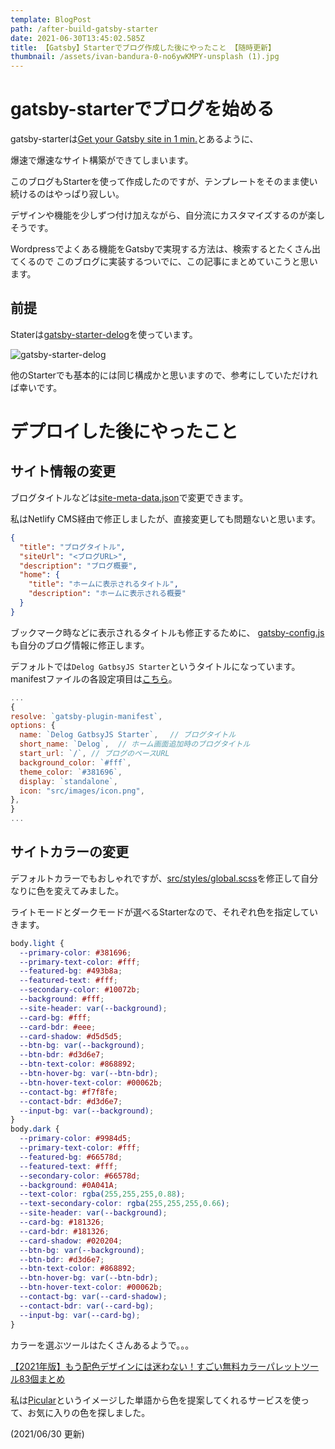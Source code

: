 ```yaml
---
template: BlogPost
path: /after-build-gatsby-starter
date: 2021-06-30T13:45:02.585Z
title: 【Gatsby】Starterでブログ作成した後にやったこと 【随時更新】
thumbnail: /assets/ivan-bandura-0-no6ywKMPY-unsplash (1).jpg
---
```

# gatsby-starterでブログを始める

gatsby-starterは[Get your Gatsby site in 1 min.](https://app.netlify.com/start/deploy?repository=https://github.com/W3Layouts/gatsby-starter-delog)とあるように、

爆速で爆速なサイト構築ができてしまいます。

このブログもStarterを使って作成したのですが、テンプレートをそのまま使い続けるのはやっぱり寂しい。 

デザインや機能を少しずつ付け加えながら、自分流にカスタマイズするのが楽しそうです。

Wordpressでよくある機能をGatsbyで実現する方法は、検索するとたくさん出てくるので
このブログに実装するついでに、この記事にまとめていこうと思います。

## 前提

Staterは[gatsby-starter-delog](https://www.gatsbyjs.com/starters/W3Layouts/gatsby-starter-delog)を使っています。

![gatsby-starter-delog](https://www.gatsbyjs.com/static/45d87c03cb6f0403e77abca7d1e4a60c/5803e/4b40e11da7ed0cff747d11422cf63dc9.webp "gatsby-starter-delog")

他のStarterでも基本的には同じ構成かと思いますので、参考にしていただければ幸いです。

# デプロイした後にやったこと

## サイト情報の変更

ブログタイトルなどは[site-meta-data.json](https://github.com/W3Layouts/gatsby-starter-delog/blob/master/site-meta-data.json)で変更できます。

私はNetlify CMS経由で修正しましたが、直接変更しても問題ないと思います。

```site-meta-data.json
{
  "title": "ブログタイトル",
  "siteUrl": "<ブログURL>",
  "description": "ブログ概要",
  "home": {
    "title": "ホームに表示されるタイトル",
    "description": "ホームに表示される概要"
  }
}
```

ブックマーク時などに表示されるタイトルも修正するために、 [gatsby-config.js](https://github.com/W3Layouts/gatsby-starter-delog/blob/master/gatsby-config.js)も自分のブログ情報に修正します。

デフォルトでは`Delog GatbsyJS Starter`というタイトルになっています。
manifestファイルの各設定項目は[こちら](https://developer.mozilla.org/ja/docs/Web/Manifest)。

```gatsby-config.js
...
{
resolve: `gatsby-plugin-manifest`,
options: {
  name: `Delog GatbsyJS Starter`,　 // ブログタイトル 
  short_name: `Delog`,  // ホーム画面追加時のブログタイトル
  start_url: `/`, // ブログのベースURL
  background_color: `#fff`,
  theme_color: `#381696`,
  display: `standalone`,
  icon: "src/images/icon.png",
},
}
...
```

## サイトカラーの変更

デフォルトカラーでもおしゃれですが、[src/styles/global.scss](https://github.com/W3Layouts/gatsby-starter-delog/blob/master/src/styles/global.scss)を修正して自分なりに色を変えてみました。

ライトモードとダークモードが選べるStarterなので、それぞれ色を指定していきます。

```src/styles/global.scss
body.light {
  --primary-color: #381696;
  --primary-text-color: #fff;
  --featured-bg: #493b8a;
  --featured-text: #fff;
  --secondary-color: #10072b;
  --background: #fff;
  --site-header: var(--background);
  --card-bg: #fff;
  --card-bdr: #eee;
  --card-shadow: #d5d5d5;
  --btn-bg: var(--background);
  --btn-bdr: #d3d6e7;
  --btn-text-color: #868892;
  --btn-hover-bg: var(--btn-bdr);
  --btn-hover-text-color: #00062b;
  --contact-bg: #f7f8fe;
  --contact-bdr: #d3d6e7;
  --input-bg: var(--background);
}
body.dark {
  --primary-color: #9984d5;
  --primary-text-color: #fff;
  --featured-bg: #66578d;
  --featured-text: #fff;
  --secondary-color: #66578d;
  --background: #0A041A;
  --text-color: rgba(255,255,255,0.88);
  --text-secondary-color: rgba(255,255,255,0.66);
  --site-header: var(--background);
  --card-bg: #181326;
  --card-bdr: #181326;
  --card-shadow: #020204;
  --btn-bg: var(--background);
  --btn-bdr: #d3d6e7;
  --btn-text-color: #868892;
  --btn-hover-bg: var(--btn-bdr);
  --btn-hover-text-color: #00062b;
  --contact-bg: var(--card-shadow);
  --contact-bdr: var(--card-bg);
  --input-bg: var(--card-bg);
}
```

カラーを選ぶツールはたくさんあるようで。。。

[【2021年版】もう配色デザインには迷わない！すごい無料カラーパレットツール83個まとめ](https://photoshopvip.net/72189)

私は[Picular](https://picular.co/)というイメージした単語から色を提案してくれるサービスを使って、お気に入りの色を探しました。


(2021/06/30 更新)
